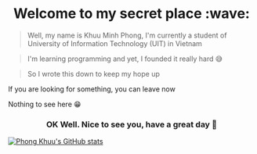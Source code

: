 <h1 align="center"> Welcome to my secret place :wave: </h1>

> Well, my name is Khuu Minh Phong, 
> I'm currently a student of University of Information Technology (UIT) in Vietnam

> I'm learning programming and yet, I founded it really hard :sweat_smile:

> So I wrote this down to keep my hope up

If you are looking for something, you can leave now 

Nothing to see here :grin: 

<h3 align="center"> OK Well. Nice to see you, have a great day 👋 </h3>

[![Phong Khuu's GitHub stats](https://github-readme-stats.vercel.app/api?username=phongkhuu115)](https://github.com/anuraghazra/github-readme-stats)
